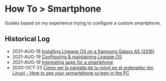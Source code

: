 # How To > Smartphone

Guides based on my experience trying to configure a custom smartphone.



## Historical Log

* 2021-AUG-18 [Installing Lineage OS on a Samsung Galaxy A5 (2016)](custom_os/README.md) 
* 2021-AUG-19 [Configuring & maintaining Lineage OS](maintenance/README.md) 
* 2021-AUG-19 [Interesting apps for a smartphone](apps/README.md) 
* 2020-OCT-23 [Cómo ver la pantalla de tu móvil en el ordenador (en Linux) - How to see your spmartphone screen in the PC](mobile_screen_2_PC/README.md)
